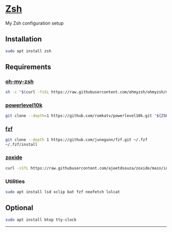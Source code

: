 # [Zsh](https://www.zsh.org/)

My Zsh configuration setup

## Installation

```sh
sudo apt install zsh
```

## Requirements

### [oh-my-zsh](https://ohmyz.sh/)

```sh
sh -c "$(curl -fsSL https://raw.githubusercontent.com/ohmyzsh/ohmyzsh/master/tools/install.sh)"
```

### [powerlevel10k](https://github.com/romkatv/powerlevel10k)

```sh
git clone --depth=1 https://github.com/romkatv/powerlevel10k.git "${ZSH_CUSTOM:-$HOME/.oh-my-zsh/custom}/themes/powerlevel10k"
```

### [fzf](https://github.com/junegunn/fzf)

```sh
git clone --depth 1 https://github.com/junegunn/fzf.git ~/.fzf
~/.fzf/install
```

### [zoxide](https://github.com/ajeetdsouza/zoxide)

```sh
curl -sSfL https://raw.githubusercontent.com/ajeetdsouza/zoxide/main/install.sh | sh
```

### Utilities

```sh
sudo apt install lsd xclip bat fzf neofetch lolcat
```

## Optional

```sh
sudo apt install btop tty-clock
```

---
